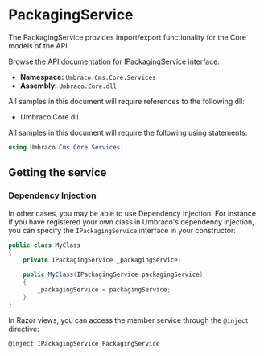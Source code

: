 # PackagingService

The PackagingService provides import/export functionality for the Core models of the API.

[Browse the API documentation for IPackagingService interface](https://apidocs.umbraco.com/v12/csharp/api/Umbraco.Cms.Core.Services.IPackagingService.html).

* **Namespace:** `Umbraco.Cms.Core.Services`
* **Assembly:** `Umbraco.Core.dll`

All samples in this document will require references to the following dll:

* Umbraco.Core.dll

All samples in this document will require the following using statements:

```csharp
using Umbraco.Cms.Core.Services;
```

## Getting the service

### Dependency Injection

In other cases, you may be able to use Dependency Injection. For instance if you have registered your own class in Umbraco's dependency injection, you can specify the `IPackagingService` interface in your constructor:

```csharp
public class MyClass
{
    private IPackagingService _packagingService;

	public MyClass(IPackagingService packagingService)
	{
		_packagingService = packagingService;
	}
}
```

In Razor views, you can access the member service through the `@inject` directive:

```csharp
@inject IPackagingService PackagingService
```
